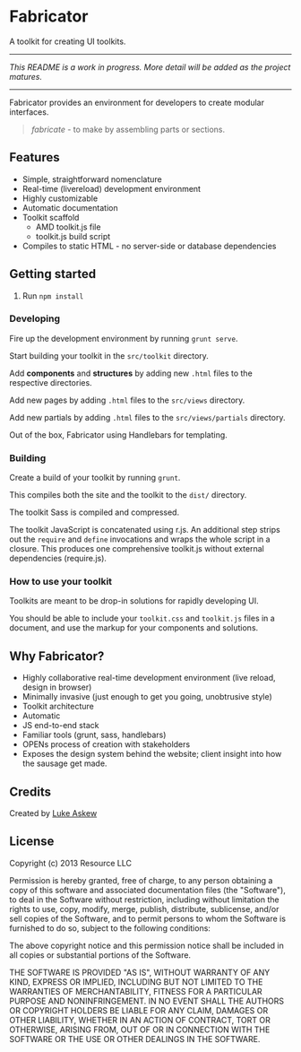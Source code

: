 # Fabricator
A toolkit for creating UI toolkits. 

---

*This README is a work in progress. More detail will be added as the project matures.*

---

Fabricator provides an environment for developers to create modular interfaces. 

> _fabricate_ - to make by assembling parts or sections.

## Features

- Simple, straightforward nomenclature
- Real-time (livereload) development environment
- Highly customizable
- Automatic documentation
- Toolkit scaffold
    + AMD toolkit.js file
    + toolkit.js build script
- Compiles to static HTML - no server-side or database dependencies


## Getting started

1. Run `npm install`


### Developing

Fire up the development environment by running `grunt serve`.

Start building your toolkit in the `src/toolkit` directory.

Add **components** and **structures** by adding new `.html` files to the respective directories.

Add new pages by adding `.html` files to the `src/views` directory.

Add new partials by adding `.html` files to the `src/views/partials` directory.

Out of the box, Fabricator using Handlebars for templating.


### Building

Create a build of your toolkit by running `grunt`.

This compiles both the site and the toolkit to the `dist/` directory.

The toolkit Sass is compiled and compressed.

The toolkit JavaScript is concatenated using r.js. An additional step strips out the `require` and `define` invocations and wraps the whole script in a closure. This produces one comprehensive toolkit.js without external dependencies (require.js).


### How to use your toolkit

Toolkits are meant to be drop-in solutions for rapidly developing UI.

You should be able to include your `toolkit.css` and `toolkit.js` files in a document, and use the markup for your components and solutions. 


## Why Fabricator?

- Highly collaborative real-time development environment (live reload, design in browser)
- Minimally invasive (just enough to get you going, unobtrusive style)
- Toolkit architecture
- Automatic
- JS end-to-end stack
- Familiar tools (grunt, sass, handlebars)
- OPENs process of creation with stakeholders
- Exposes the design system behind the website; client insight into how the sausage get made.


## Credits

Created by [Luke Askew](http://lukeaskew.com)


## License

Copyright (c) 2013 Resource LLC

Permission is hereby granted, free of charge, to any person obtaining a copy of this software and associated documentation files (the "Software"), to deal in the Software without restriction, including without limitation the rights to use, copy, modify, merge, publish, distribute, sublicense, and/or sell copies of the Software, and to permit persons to whom the Software is furnished to do so, subject to the following conditions:

The above copyright notice and this permission notice shall be included in all copies or substantial portions of the Software.

THE SOFTWARE IS PROVIDED "AS IS", WITHOUT WARRANTY OF ANY KIND, EXPRESS OR IMPLIED, INCLUDING BUT NOT LIMITED TO THE WARRANTIES OF MERCHANTABILITY, FITNESS FOR A PARTICULAR PURPOSE AND NONINFRINGEMENT. IN NO EVENT SHALL THE AUTHORS OR COPYRIGHT HOLDERS BE LIABLE FOR ANY CLAIM, DAMAGES OR OTHER LIABILITY, WHETHER IN AN ACTION OF CONTRACT, TORT OR OTHERWISE, ARISING FROM, OUT OF OR IN CONNECTION WITH THE SOFTWARE OR THE USE OR OTHER DEALINGS IN THE SOFTWARE.
